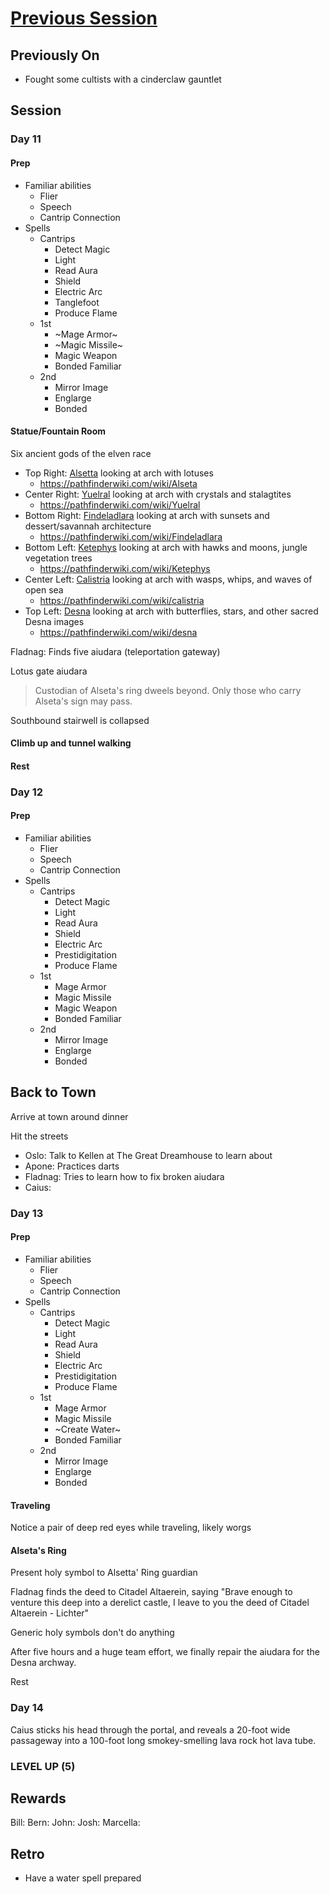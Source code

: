 # [Previous Session](./2020-09-30.md)

## Previously On

- Fought some cultists with a cinderclaw gauntlet

## Session

### Day 11

#### Prep

- Familiar abilities
  - Flier
  - Speech
  - Cantrip Connection
- Spells
  - Cantrips
    - Detect Magic
    - Light
    - Read Aura
    - Shield
    - Electric Arc
    - Tanglefoot
    - Produce Flame
  - 1st
    - ~Mage Armor~
    - ~Magic Missile~
    - Magic Weapon
    - Bonded Familiar
  - 2nd
    - Mirror Image
    - Englarge
    - Bonded

#### Statue/Fountain Room

Six ancient gods of the elven race

- Top Right: [Alsetta](https://2e.aonprd.com/Deities.aspx?ID=30) looking at arch with lotuses
  - https://pathfinderwiki.com/wiki/Alseta
- Center Right: [Yuelral](https://2e.aonprd.com/Deities.aspx?ID=111) looking at arch with crystals and stalagtites
  - https://pathfinderwiki.com/wiki/Yuelral
- Bottom Right: [Findeladlara](https://2e.aonprd.com/Deities.aspx?ID=109) looking at arch with sunsets and dessert/savannah architecture
  - https://pathfinderwiki.com/wiki/Findeladlara
- Bottom Left: [Ketephys](https://2e.aonprd.com/Deities.aspx?ID=110) looking at arch with hawks and moons, jungle vegetation trees
  - https://pathfinderwiki.com/wiki/Ketephys
- Center Left: [Calistria](https://2e.aonprd.com/Deities.aspx?ID=3) looking at arch with wasps, whips, and waves of open sea
  - https://pathfinderwiki.com/wiki/calistria
- Top Left: [Desna](https://2e.aonprd.com/Deities.aspx?ID=5) looking at arch with butterflies, stars, and other sacred Desna images
  - https://pathfinderwiki.com/wiki/desna

Fladnag: Finds five aiudara (teleportation gateway)

Lotus gate aiudara

> Custodian of Alseta's ring dweels beyond. Only those who carry Alseta's sign may pass.

Southbound stairwell is collapsed

#### Climb up and tunnel walking

#### Rest

### Day 12

#### Prep

- Familiar abilities
  - Flier
  - Speech
  - Cantrip Connection
- Spells
  - Cantrips
    - Detect Magic
    - Light
    - Read Aura
    - Shield
    - Electric Arc
    - Prestidigitation
    - Produce Flame
  - 1st
    - Mage Armor
    - Magic Missile
    - Magic Weapon
    - Bonded Familiar
  - 2nd
    - Mirror Image
    - Englarge
    - Bonded

## Back to Town

Arrive at town around dinner

Hit the streets

- Oslo: Talk to Kellen at The Great Dreamhouse to learn about
- Apone: Practices darts
- Fladnag: Tries to learn how to fix broken aiudara
- Caius:

### Day 13

#### Prep

- Familiar abilities
  - Flier
  - Speech
  - Cantrip Connection
- Spells
  - Cantrips
    - Detect Magic
    - Light
    - Read Aura
    - Shield
    - Electric Arc
    - Prestidigitation
    - Produce Flame
  - 1st
    - Mage Armor
    - Magic Missile
    - ~Create Water~
    - Bonded Familiar
  - 2nd
    - Mirror Image
    - Englarge
    - Bonded

#### Traveling

Notice a pair of deep red eyes while traveling, likely worgs

#### Alseta's Ring

Present holy symbol to Alsetta' Ring guardian

Fladnag finds the deed to Citadel Altaerein, saying "Brave enough to venture this deep into a derelict castle, I leave to you the deed of Citadel Altaerein - Lichter"

Generic holy symbols don't do anything

After five hours and a huge team effort, we finally repair the aiudara for the Desna archway.

Rest

### Day 14

Caius sticks his head through the portal, and reveals a 20-foot wide passageway into a 100-foot long smokey-smelling lava rock hot lava tube.

### LEVEL UP (5)

## Rewards

Bill:
Bern:
John:
Josh:
Marcella:

## Retro

- Have a water spell prepared
